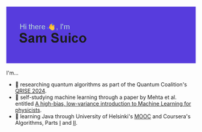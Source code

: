 ![Header](https://github.com/hydroforth/hydroforth/blob/main/banner.png?raw=true)

I'm...
- 🔬 researching quantum algorithms as part of the Quantum Coalition's [QRISE 2024](https://www.quantumcoalition.io/).
- 🌱 self-studying machine learning through a paper by Mehta et al. entitled [A high-bias, low-variance introduction to Machine Learning for physicists](https://arxiv.org/abs/1803.08823).
- 🚀 learning Java through University of Helsinki's [MOOC](https://java-programming.mooc.fi/) and Coursera's Algorithms, Parts [I](https://www.coursera.org/learn/algorithms-part1) and [II](https://www.coursera.org/learn/algorithms-part2).



<!-- ![Hydroforth's GitHub stats](https://github-readme-stats.vercel.app/api?username=hydroforth&show_icons=true&theme=transparent) -->

<!--
**Hydroforth/Hydroforth** is a ✨ _special_ ✨ repository because its `README.md` (this file) appears on your GitHub profile.

Here are some ideas to get you started:

- 🔭 I’m currently working on ...
- 🌱 I’m currently learning ...
- 👯 I’m looking to collaborate on ...
- 🤔 I’m looking for help with ...
- 💬 Ask me about ...
- 📫 How to reach me: ...
- 😄 Pronouns: ...
- ⚡ Fun fact: ...
-->
